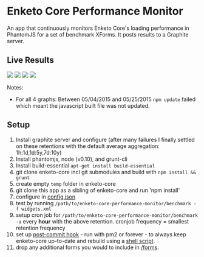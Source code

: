 Enketo Core Performance Monitor
===========

An app that continuously monitors Enketo Core's loading performance in PhantomJS for a set of benchmark XForms. It posts results to a Graphite server.

## Live Results

<img src="http://performance.enketo.org/render?from=-3months&until=now&width=600&height=750&_salt=1427818287.236&hideLegend=false&title=Enketo%20Core%20Render%20Performance%201&vtitle=milliseconds&target=core.widgets.render&target=core.ukraine.render&target=core.uganda.render&target=core.turkey.render&target=core.shop.render&target=core.haiti.render&target=core.iraq.render&target=core.drc.render&target=core.car.render&target=core.burundi.render&target=core.bench9.render&target=core.bench8.render&target=core.bench7.render&target=core.bench3.render&target=core.bench2.render&target=core.bench11.render&_uniq=0.3582709750626236" />

<img src="http://performance.enketo.org/render?from=-3months&until=now&width=600&height=750&_salt=1427818490.919&hideLegend=false&title=Enketo%20Core%20Render%20Performance%202&vtitle=milliseconds&target=core.bench1.render&target=core.bench10.render&target=core.bench12.render&target=core.bench4.render&target=core.bench5.render&target=core.bench6.render&target=core.sdiprofile.render&_uniq=0.5987276150844991" />

<img src="http://performance.enketo.org/render?from=-3months&until=now&width=600&height=750&_salt=1427812570.922&hideLegend=false&title=Enketo%20Core%20Validation%20Performance%201&vtitle=milliseconds&target=core.bench2.validate&target=core.bench3.validate&target=core.bench4.validate&target=core.bench5.validate&target=core.bench7.validate&target=core.bench8.validate&target=core.haiti.validate&target=core.sdiprofile.validate&target=core.widgets.validate&target=core.turkey.validate&_uniq=0.09886326431296766" />

<img src="http://performance.enketo.org/render?from=-3months&until=now&width=600&height=750&_salt=1427812702.648&hideLegend=false&title=Enketo%20Core%20Validation%20Performance%202&vtitle=milliseconds&target=core.bench9.validate&target=core.bench10.validate&target=core.drc.validate&_uniq=0.6410806442145258" />

Notes:

* For all 4 graphs: Between 05/04/2015 and 05/25/2015 `npm update` failed which meant the javascript built file was not updated.

## Setup

1. Install graphite server and configure (after many failures I finally settled on these retentions with the default average aggregation: 1h:1d,1d:5y,7d:10y)
2. Install phantomjs, node (v0.10), and grunt-cli
3. Install build-essential `apt-get install build-essential`
3. git clone enketo-core incl git submodules and build with `npm install && grunt`
4. create empty `temp` folder in enketo-core
6. git clone this app as a sibling of enketo-core and run 'npm install'
7. configure in [config.json](./config.json)
8. test by running `/path/to/enketo-core-performance-monitor/benchmark -f widgets.xml`
9. setup cron job for `/path/to/enketo-core-performance-monitor/benchmark -a` every **hour** with the above retention. cronjob frequency = smallest retention frequency
10. set up [post-commit hook](https://gist.github.com/MartijnR/38621b556356111e87a2) - run with pm2 or forever - to always keep enketo-core up-to-date and rebuild using a [shell script](https://gist.github.com/MartijnR/716fd51f2c57adb91995).
11. drop any additional forms you would to include in [/forms](./forms).



